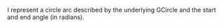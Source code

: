 I represent a circle arc described by the underlying GCircle and the start and end angle (in radians).